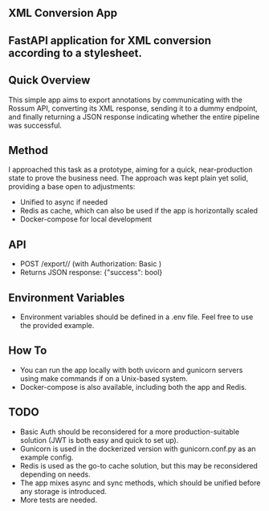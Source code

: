 ## XML Conversion App

## FastAPI application for XML conversion according to a stylesheet.

## Quick Overview

This simple app aims to export annotations by communicating with the Rossum API, converting its XML response, sending it to a dummy endpoint, and finally returning a JSON response indicating whether the entire pipeline was successful.

## Method

I approached this task as a prototype, aiming for a quick, near-production state to prove the business need. The approach was kept plain yet solid, providing a base open to adjustments:

- Unified to async if needed
- Redis as cache, which can also be used if the app is horizontally scaled
- Docker-compose for local development

## API

- POST /export/<queue-id>/<annotation-id> (with Authorization: Basic <username
  base64 hash>)
- Returns JSON response: {"success": bool}

## Environment Variables

- Environment variables should be defined in a .env file. Feel free to use the provided example.

## How To

- You can run the app locally with both uvicorn and gunicorn servers using make commands if on a Unix-based system.
- Docker-compose is also available, including both the app and Redis.

## TODO

- Basic Auth should be reconsidered for a more production-suitable solution (JWT is both easy and quick to set up).
- Gunicorn is used in the dockerized version with gunicorn.conf.py as an example config.
- Redis is used as the go-to cache solution, but this may be reconsidered depending on needs.
- The app mixes async and sync methods, which should be unified before any storage is introduced.
- More tests are needed.
